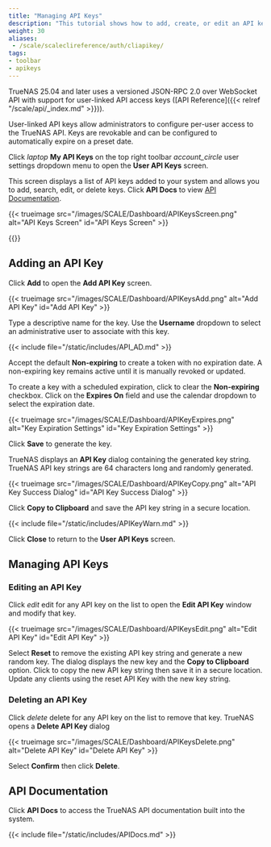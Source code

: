 ```yaml
---
title: "Managing API Keys"
description: "This tutorial shows how to add, create, or edit an API key in TrueNAS and access API Documentation."
weight: 30
aliases:
 - /scale/scaleclireference/auth/cliapikey/
tags:
- toolbar
- apikeys
---
```


TrueNAS 25.04 and later uses a versioned JSON-RPC 2.0 over WebSocket API with support for user-linked API access keys ([API Reference]({{< relref "/scale/api/_index.md" >}})).

User-linked API keys allow administrators to configure per-user access to the TrueNAS API.
Keys are revokable and can be configured to automatically expire on a preset date.

Click <i class="material-icons" aria-hidden="true" title="laptop" style="vertical-align: top;">laptop</i> **My API Keys** on the top right toolbar <i class="material-icons" aria-hidden="true">account_circle</i> user settings dropdown menu to open the **User API Keys** screen.

This screen displays a list of API keys added to your system and allows you to add, search, edit, or delete keys.
Click **API Docs** to view [API Documentation](#api-documentation).

{{< trueimage src="/images/SCALE/Dashboard/APIKeysScreen.png" alt="API Keys Screen" id="API Keys Screen" >}}

{{<include file="/static/includes/addcolumnorganizer.md">}}

## Adding an API Key

Click **Add** to open the **Add API Key** screen.

{{< trueimage src="/images/SCALE/Dashboard/APIKeysAdd.png" alt="Add API Key" id="Add API Key" >}}

Type a descriptive name for the key.
Use the **Username** dropdown to select an administrative user to associate with this key.

{{< include file="/static/includes/API_AD.md" >}}

Accept the default **Non-expiring** to create a token with no expiration date.
A non-expiring key remains active until it is manually revoked or updated.

To create a key with a scheduled expiration, click to clear the **Non-expiring** checkbox.
Click on the **Expires On** field and use the calendar dropdown to select the expiration date.

{{< trueimage src="/images/SCALE/Dashboard/APIKeyExpires.png" alt="Key Expiration Settings" id="Key Expiration Settings" >}}

Click **Save** to generate the key.

TrueNAS displays an **API Key** dialog containing the generated key string.
TrueNAS API key strings are 64 characters long and randomly generated.

{{< trueimage src="/images/SCALE/Dashboard/APIKeyCopy.png" alt="API Key Success Dialog" id="API Key Success Dialog" >}}

Click **Copy to Clipboard** and save the API key string in a secure location.

{{< include file="/static/includes/APIKeyWarn.md" >}}

Click **Close** to return to the **User API Keys** screen.

## Managing API Keys

### Editing an API Key

Click <i class="material-icons" aria-hidden="true" title="Edit">edit</i> edit for any API key on the list to open the **Edit API Key** window and modify that key.

{{< trueimage src="/images/SCALE/Dashboard/APIKeysEdit.png" alt="Edit API Key" id="Edit API Key" >}}

Select **Reset** to remove the existing API key string and generate a new random key.
The dialog displays the new key and the **Copy to Clipboard** option.
Click to copy the new API key string then save it in a secure location.
Update any clients using the reset API Key with the new key string.

### Deleting an API Key

Click <i class="material-icons" aria-hidden="true" title="Delete">delete</i> delete for any API key on the list to remove that key.
TrueNAS opens a **Delete API Key** dialog

{{< trueimage src="/images/SCALE/Dashboard/APIKeysDelete.png" alt="Delete API Key" id="Delete API Key" >}}

Select **Confirm** then click **Delete**.

## API Documentation

Click **API Docs** to access the TrueNAS API documentation built into the system.

{{< include file="/static/includes/APIDocs.md" >}}
